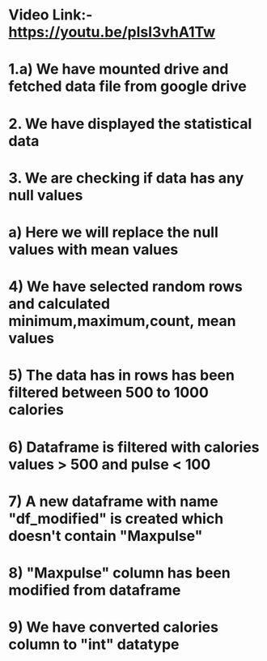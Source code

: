 # Video Link:- https://youtu.be/plsI3vhA1Tw
# 1.a) We have mounted drive and fetched data file from google drive
# 2. We have displayed the statistical data
# 3. We are checking if data has any null values
#  a) Here we will replace the null values with mean values
# 4) We have selected random rows and calculated minimum,maximum,count, mean values
# 5) The data has in rows has been filtered between 500 to 1000 calories
# 6) Dataframe is filtered with calories values > 500 and pulse < 100
# 7) A new dataframe with name "df_modified" is created which doesn't contain "Maxpulse"
# 8) "Maxpulse" column has been modified from dataframe
# 9) We have converted calories column to "int" datatype
